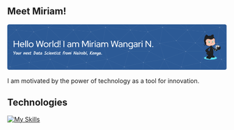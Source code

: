 ## Meet Miriam!

![I'm Miriam Wangari, a passionate Data Scientist based in Nairobi, Kenya.](https://github.com/WangariNgomi/WangariNgomi/blob/main/github-header-image%20(2).png)

I am motivated by the power of technology as a tool for innovation.                                              



## Technologies
[![My Skills](https://skillicons.dev/icons?i=git,py,r,vscode,tensorflow,stackoverflow,sqlite)](https://skillicons.dev)




















